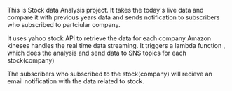 This is Stock data Analysis project.
It takes the today's live data and compare it with previous years data and sends notification to subscribers who subscribed to partciular company.

It uses yahoo stock APi to retrieve the data for each company
Amazon kineses handles the real time data streaming. 
It triggers a lambda function , which does the analysis and send data to SNS topics for each stock(company)

The subscribers who subscribed to the stock(company) will recieve an email notification with the data related to stock.